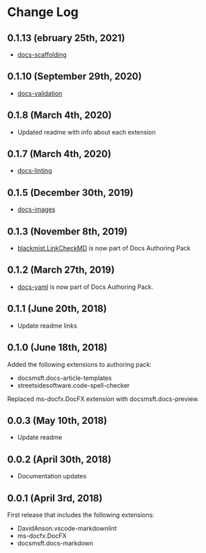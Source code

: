 # Change Log

## 0.1.13 (ebruary 25th, 2021)

- [docs-scaffolding](https://marketplace.visualstudio.com/items?itemName=docsmsft.docs-scaffolding)

## 0.1.10 (September 29th, 2020)

- [docs-validation](https://marketplace.visualstudio.com/items?itemName=docsmsft.docs-build)

## 0.1.8 (March 4th, 2020)

- Updated readme with info about each extension

## 0.1.7 (March 4th, 2020)

- [docs-linting](https://marketplace.visualstudio.com/items?itemName=docsmsft.docs-linting)

## 0.1.5 (December 30th, 2019)

- [docs-images](https://marketplace.visualstudio.com/items?itemName=docsmsft.docs-images)

## 0.1.3 (November 8th, 2019)

- [blackmist.LinkCheckMD](https://marketplace.visualstudio.com/items?itemName=blackmist.LinkCheckMD) is now part of Docs Authoring Pack

## 0.1.2 (March 27th, 2019)

- [docs-yaml](https://marketplace.visualstudio.com/items?itemName=docsmsft.docs-yaml) is now part of Docs Authoring Pack.

## 0.1.1 (June 20th, 2018)

- Update readme links

## 0.1.0 (June 18th, 2018)

Added the following extensions to authoring pack:

- docsmsft.docs-article-templates
- streetsidesoftware.code-spell-checker

Replaced ms-docfx.DocFX extension with docsmsft.docs-preview.

## 0.0.3 (May 10th, 2018)

- Update readme

## 0.0.2 (April 30th, 2018)

- Documentation updates

## 0.0.1 (April 3rd, 2018)

First release that includes the following extensions:

- DavidAnson.vscode-markdownlint
- ms-docfx.DocFX
- docsmsft.docs-markdown
